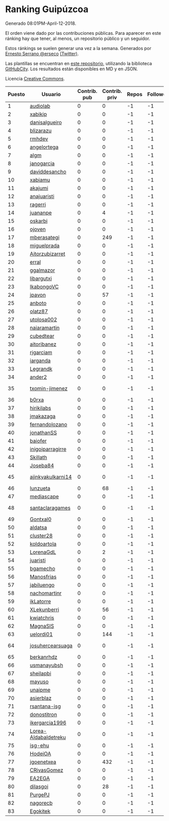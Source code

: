 # Ranking Guipúzcoa

Generado 08:01PM-April-12-2018.

El orden viene dado por las contribuciones públicas. Para aparecer en este ránking hay que tener, al menos, un repositorio público y un seguidor.

Estos ránkings se suelen generar una vez a la semana. Generados por [Ernesto Serrano @erseco](https://github.com/erseco/) [(Twitter)](https://twitter.com/erseco).

Las plantillas se encuentran en [este repositorio](https://github.com/iblancasa/GH-Spanish-Ranking), utilizando la biblioteca [GitHubCity](https://github.com/iblancasa/GitHubCity). Los resultados están disponibles en MD y en JSON.

Licencia [Creative Commons](https://creativecommons.org/licenses/by/4.0/).

| Puesto   |  Usuario  | Contrib. pub | Contrib. priv |Repos| Followers | Desde |  Avatar  |
|----------|-----------|--------------|---------------|-----|-----------|-------|----------|
|1|[audiolab](https://github.com/audiolab)|0|0|-1|-1||![audiolab]()|
|2|[xabikip](https://github.com/xabikip)|0|0|-1|-1||![xabikip]()|
|3|[danisalgueiro](https://github.com/danisalgueiro)|0|0|-1|-1||![danisalgueiro]()|
|4|[blizarazu](https://github.com/blizarazu)|0|0|-1|-1||![blizarazu]()|
|5|[rmhdev](https://github.com/rmhdev)|0|0|-1|-1||![rmhdev]()|
|6|[angelortega](https://github.com/angelortega)|0|0|-1|-1||![angelortega]()|
|7|[algm](https://github.com/algm)|0|0|-1|-1||![algm]()|
|8|[janogarcia](https://github.com/janogarcia)|0|0|-1|-1||![janogarcia]()|
|9|[daviddesancho](https://github.com/daviddesancho)|0|0|-1|-1||![daviddesancho]()|
|10|[xabiamu](https://github.com/xabiamu)|0|0|-1|-1||![xabiamu]()|
|11|[akajumi](https://github.com/akajumi)|0|0|-1|-1||![akajumi]()|
|12|[anajuaristi](https://github.com/anajuaristi)|0|0|-1|-1||![anajuaristi]()|
|13|[ragerri](https://github.com/ragerri)|0|0|-1|-1||![ragerri]()|
|14|[juananpe](https://github.com/juananpe)|0|4|-1|-1||![juananpe]()|
|15|[oskarbi](https://github.com/oskarbi)|0|0|-1|-1||![oskarbi]()|
|16|[ojoven](https://github.com/ojoven)|0|0|-1|-1||![ojoven]()|
|17|[mberasategi](https://github.com/mberasategi)|0|249|-1|-1||![mberasategi]()|
|18|[miguelprada](https://github.com/miguelprada)|0|0|-1|-1||![miguelprada]()|
|19|[Aitorzubizarret](https://github.com/Aitorzubizarret)|0|0|-1|-1||![Aitorzubizarret]()|
|20|[erral](https://github.com/erral)|0|0|-1|-1||![erral]()|
|21|[ggalmazor](https://github.com/ggalmazor)|0|0|-1|-1||![ggalmazor]()|
|22|[libargutxi](https://github.com/libargutxi)|0|0|-1|-1||![libargutxi]()|
|23|[lkabongoVC](https://github.com/lkabongoVC)|0|0|-1|-1||![lkabongoVC]()|
|24|[jpavon](https://github.com/jpavon)|0|57|-1|-1||![jpavon]()|
|25|[anboto](https://github.com/anboto)|0|0|-1|-1||![anboto]()|
|26|[olatz87](https://github.com/olatz87)|0|0|-1|-1||![olatz87]()|
|27|[utolosa002](https://github.com/utolosa002)|0|0|-1|-1||![utolosa002]()|
|28|[naiaramartin](https://github.com/naiaramartin)|0|0|-1|-1||![naiaramartin]()|
|29|[cubedtear](https://github.com/cubedtear)|0|0|-1|-1||![cubedtear]()|
|30|[aitoribanez](https://github.com/aitoribanez)|0|0|-1|-1||![aitoribanez]()|
|31|[rjgarciam](https://github.com/rjgarciam)|0|0|-1|-1||![rjgarciam]()|
|32|[iarganda](https://github.com/iarganda)|0|0|-1|-1||![iarganda]()|
|33|[Legrandk](https://github.com/Legrandk)|0|0|-1|-1||![Legrandk]()|
|34|[ander2](https://github.com/ander2)|0|0|-1|-1||![ander2]()|
|35|[txomin-jimenez](https://github.com/txomin-jimenez)|0|0|-1|-1||![txomin-jimenez]()|
|36|[b0rxa](https://github.com/b0rxa)|0|0|-1|-1||![b0rxa]()|
|37|[hirikilabs](https://github.com/hirikilabs)|0|0|-1|-1||![hirikilabs]()|
|38|[jmakazaga](https://github.com/jmakazaga)|0|0|-1|-1||![jmakazaga]()|
|39|[fernandolozano](https://github.com/fernandolozano)|0|0|-1|-1||![fernandolozano]()|
|40|[jonathanSS](https://github.com/jonathanSS)|0|0|-1|-1||![jonathanSS]()|
|41|[baiofer](https://github.com/baiofer)|0|0|-1|-1||![baiofer]()|
|42|[inigoiparragirre](https://github.com/inigoiparragirre)|0|0|-1|-1||![inigoiparragirre]()|
|43|[Skillath](https://github.com/Skillath)|0|0|-1|-1||![Skillath]()|
|44|[Joseba84](https://github.com/Joseba84)|0|0|-1|-1||![Joseba84]()|
|45|[ajinkyakulkarni14](https://github.com/ajinkyakulkarni14)|0|0|-1|-1||![ajinkyakulkarni14]()|
|46|[lunzueta](https://github.com/lunzueta)|0|68|-1|-1||![lunzueta]()|
|47|[mediascape](https://github.com/mediascape)|0|0|-1|-1||![mediascape]()|
|48|[santaclaragames](https://github.com/santaclaragames)|0|0|-1|-1||![santaclaragames]()|
|49|[Gontxal0](https://github.com/Gontxal0)|0|0|-1|-1||![Gontxal0]()|
|50|[aldatsa](https://github.com/aldatsa)|0|0|-1|-1||![aldatsa]()|
|51|[cluster28](https://github.com/cluster28)|0|0|-1|-1||![cluster28]()|
|52|[koldoartola](https://github.com/koldoartola)|0|0|-1|-1||![koldoartola]()|
|53|[LorenaGdL](https://github.com/LorenaGdL)|0|2|-1|-1||![LorenaGdL]()|
|54|[juaristi](https://github.com/juaristi)|0|0|-1|-1||![juaristi]()|
|55|[bgamecho](https://github.com/bgamecho)|0|0|-1|-1||![bgamecho]()|
|56|[Manosfrias](https://github.com/Manosfrias)|0|0|-1|-1||![Manosfrias]()|
|57|[jabiluengo](https://github.com/jabiluengo)|0|0|-1|-1||![jabiluengo]()|
|58|[nachomartinr](https://github.com/nachomartinr)|0|0|-1|-1||![nachomartinr]()|
|59|[ikLatorre](https://github.com/ikLatorre)|0|0|-1|-1||![ikLatorre]()|
|60|[XLekunberri](https://github.com/XLekunberri)|0|56|-1|-1||![XLekunberri]()|
|61|[kwiatchris](https://github.com/kwiatchris)|0|0|-1|-1||![kwiatchris]()|
|62|[MagnaSIS](https://github.com/MagnaSIS)|0|0|-1|-1||![MagnaSIS]()|
|63|[uelordi01](https://github.com/uelordi01)|0|144|-1|-1||![uelordi01]()|
|64|[josuhercearsuaga](https://github.com/josuhercearsuaga)|0|0|-1|-1||![josuhercearsuaga]()|
|65|[berkanrhdz](https://github.com/berkanrhdz)|0|0|-1|-1||![berkanrhdz]()|
|66|[usmanayubsh](https://github.com/usmanayubsh)|0|0|-1|-1||![usmanayubsh]()|
|67|[sheilapbi](https://github.com/sheilapbi)|0|0|-1|-1||![sheilapbi]()|
|68|[mayuso](https://github.com/mayuso)|0|0|-1|-1||![mayuso]()|
|69|[unaipme](https://github.com/unaipme)|0|0|-1|-1||![unaipme]()|
|70|[asierblaz](https://github.com/asierblaz)|0|0|-1|-1||![asierblaz]()|
|71|[rsantana-isg](https://github.com/rsantana-isg)|0|0|-1|-1||![rsantana-isg]()|
|72|[donostitron](https://github.com/donostitron)|0|0|-1|-1||![donostitron]()|
|73|[ikergarcia1996](https://github.com/ikergarcia1996)|0|0|-1|-1||![ikergarcia1996]()|
|74|[Lorea-Aldabaldetreku](https://github.com/Lorea-Aldabaldetreku)|0|0|-1|-1||![Lorea-Aldabaldetreku]()|
|75|[isg-ehu](https://github.com/isg-ehu)|0|0|-1|-1||![isg-ehu]()|
|76|[HodeiOA](https://github.com/HodeiOA)|0|0|-1|-1||![HodeiOA]()|
|77|[jgoenetxea](https://github.com/jgoenetxea)|0|432|-1|-1||![jgoenetxea]()|
|78|[CRivasGomez](https://github.com/CRivasGomez)|0|0|-1|-1||![CRivasGomez]()|
|79|[EA2EGA](https://github.com/EA2EGA)|0|0|-1|-1||![EA2EGA]()|
|80|[dilasgoi](https://github.com/dilasgoi)|0|28|-1|-1||![dilasgoi]()|
|81|[PurgePJ](https://github.com/PurgePJ)|0|0|-1|-1||![PurgePJ]()|
|82|[nagorecb](https://github.com/nagorecb)|0|0|-1|-1||![nagorecb]()|
|83|[Egokitek](https://github.com/Egokitek)|0|0|-1|-1||![Egokitek]()|
